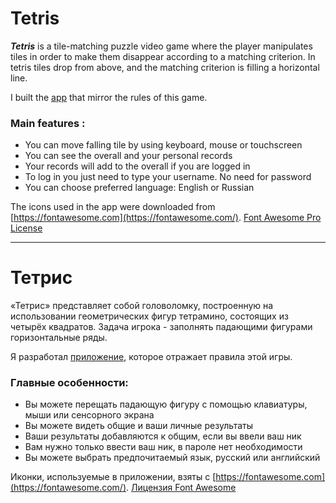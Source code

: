 # Tetris
_**Tetris**_ is a tile-matching  puzzle video game where the player manipulates tiles in order to make them disappear according to a matching criterion. In tetris tiles drop from above, and the matching criterion is filling a horizontal line.

I built the [app](http://tetris5.herokuapp.com) that mirror the rules of this game.

### Main features :
- You can move falling tile by using keyboard, mouse or touchscreen
- You can see the overall and your personal records
- Your records will add to the overall if you are logged in
- To log in you just need to type your username. No need for password
- You can choose preferred language: English or Russian

The icons used in the app were downloaded from [https://fontawesome.com](https://fontawesome.com/).
 [Font Awesome Pro License](https://fontawesome.com/license)

***
# Тетрис
«Тетрис» представляет собой головоломку, построенную на использовании геометрических фигур тетрамино, состоящих из четырёх квадратов. Задача игрока - заполнять падающими фигурами горизонтальные ряды.

Я разработал [приложение](http://tetris5.herokuapp.com), которое отражает правила этой игры.

### Главные особенности:
- Вы можете перещать падающую фигуру с помощью клавиатуры, мыши или сенсорного экрана
- Вы можете видеть общие и ваши личные результаты
- Ваши результаты добавляются к общим, если вы ввели ваш ник
- Вам нужно только ввести ваш ник, в пароле нет необходимости
- Вы можете выбрать предпочитаемый язык, русский или английский

Иконки, используемые в приложении, взяты с [https://fontawesome.com](https://fontawesome.com/).
 [Лицензия Font Awesome](https://fontawesome.com/license)